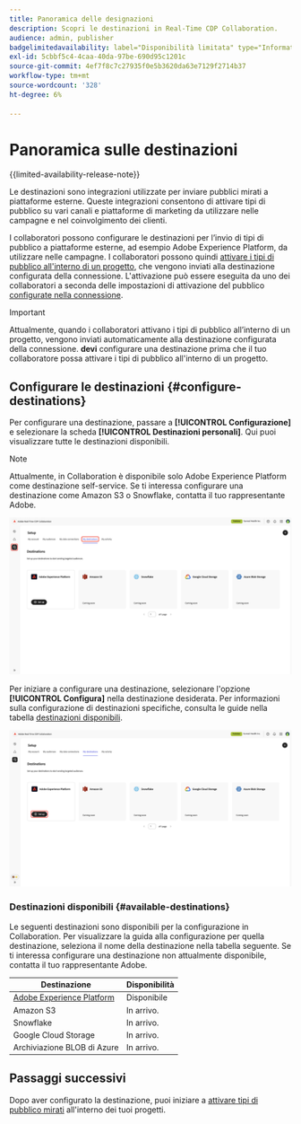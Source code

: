 ```yaml
---
title: Panoramica delle designazioni
description: Scopri le destinazioni in Real-Time CDP Collaboration.
audience: admin, publisher
badgelimitedavailability: label="Disponibilità limitata" type="Informative" url="https://helpx.adobe.com/it/legal/product-descriptions/real-time-customer-data-platform-collaboration.html newtab=true"
exl-id: 5cbbf5c4-4caa-40da-97be-690d95c1201c
source-git-commit: 4ef7f8c7c27935f0e5b3620da63e7129f2714b37
workflow-type: tm+mt
source-wordcount: '328'
ht-degree: 6%

---
```


# Panoramica sulle destinazioni

{{limited-availability-release-note}}

Le destinazioni sono integrazioni utilizzate per inviare pubblici mirati a piattaforme esterne. Queste integrazioni consentono di attivare tipi di pubblico su vari canali e piattaforme di marketing da utilizzare nelle campagne e nel coinvolgimento dei clienti.

I collaboratori possono configurare le destinazioni per l’invio di tipi di pubblico a piattaforme esterne, ad esempio Adobe Experience Platform, da utilizzare nelle campagne. I collaboratori possono quindi [attivare i tipi di pubblico all&#39;interno di un progetto](../collaborate/activate.md), che vengono inviati alla destinazione configurata della connessione. L&#39;attivazione può essere eseguita da uno dei collaboratori a seconda delle impostazioni di attivazione del pubblico [configurate nella connessione](/help/guide/connect/establishing-connections.md#configure-connection-settings).

>[!IMPORTANT]
>
>Attualmente, quando i collaboratori attivano i tipi di pubblico all’interno di un progetto, vengono inviati automaticamente alla destinazione configurata della connessione. **devi** configurare una destinazione prima che il tuo collaboratore possa attivare i tipi di pubblico all&#39;interno di un progetto.

## Configurare le destinazioni {#configure-destinations}

Per configurare una destinazione, passare a **[!UICONTROL Configurazione]** e selezionare la scheda **[!UICONTROL Destinazioni personali]**. Qui puoi visualizzare tutte le destinazioni disponibili.

>[!NOTE]
>
> Attualmente, in Collaboration è disponibile solo Adobe Experience Platform come destinazione self-service. Se ti interessa configurare una destinazione come Amazon S3 o Snowflake, contatta il tuo rappresentante Adobe.

![La scheda Destinazioni personali nell&#39;area di lavoro di installazione mostra le destinazioni disponibili.](/help/assets/destinations/overview/my-destinations-overview.png)

Per iniziare a configurare una destinazione, selezionare l&#39;opzione **[!UICONTROL Configura]** nella destinazione desiderata. Per informazioni sulla configurazione di destinazioni specifiche, consulta le guide nella tabella [destinazioni disponibili](#available-destinations).

![L&#39;area di lavoro Destinazioni personali con l&#39;opzione Configura evidenziata per la destinazione Adobe Experience Platform.](/help/assets/destinations/overview/my-destinations-set-up.png)

### Destinazioni disponibili {#available-destinations}

Le seguenti destinazioni sono disponibili per la configurazione in Collaboration. Per visualizzare la guida alla configurazione per quella destinazione, seleziona il nome della destinazione nella tabella seguente. Se ti interessa configurare una destinazione non attualmente disponibile, contatta il tuo rappresentante Adobe.

| Destinazione | Disponibilità |
| --- | --- |
| [Adobe Experience Platform](./experience-platform.md) | Disponibile |
| Amazon S3 | In arrivo. |
| Snowflake | In arrivo. |
| Google Cloud Storage | In arrivo. |
| Archiviazione BLOB di Azure | In arrivo. |

## Passaggi successivi

Dopo aver configurato la destinazione, puoi iniziare a [attivare tipi di pubblico mirati](../collaborate/activate.md) all&#39;interno dei tuoi progetti.
